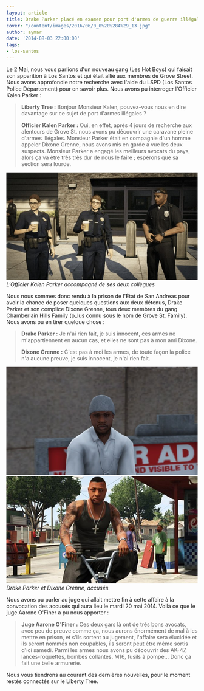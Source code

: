 ```yaml
---
layout: article
title: Drake Parker placé en examen pour port d'armes de guerre illégales
cover: "/content/images/2016/06/0_0%20%284%29_13.jpg"
author: aymar
date: '2014-08-03 22:00:00'
tags:
- los-santos
---
```


Le 2 Mai, nous vous parlions d'un nouveau gang (Les Hot Boys) qui faisait son apparition à Los Santos et qui était allié aux membres de Grove Street. Nous avons approfondie notre recherche avec l'aide du LSPD (Los Santos Police Département) pour en savoir plus. Nous avons pu interroger l'Officier Kalen Parker :

> **Liberty Tree :** Bonjour Monsieur Kalen, pouvez-vous nous en dire davantage sur ce sujet de port d'armes illégales ?
> 
> **Officier Kalen Parker :** Oui, en effet, après 4 jours de recherche aux alentours de Grove St. nous avons pu découvrir une caravane pleine d'armes illégales. Monsieur Parker était en compagnie d'un homme appeler Dixone Grenne, nous avons mis en garde a vue les deux suspects. Monsieur Parker a engagé les meilleurs avocats du pays, alors ça va être très très dur de nous le faire ; espérons que sa section sera lourde.

![L'Officier Kalen Parker accompagné de ses deux collègues](/content/images/2016/06/0_0%20%282%29_12.jpg)
_L'Officier Kalen Parker accompagné de ses deux collègues_

Nous nous sommes donc rendu à la prison de l'État de San Andreas pour avoir la chance de poser quelques questions aux deux détenus, Drake Parker et son complice Dixone Grenne, tous deux membres du gang Chamberlain Hills Family (p\_lus connu sous le nom de Grove St. Family). Nous avons pu en tirer quelque chose :

> **Drake Parker :** Je n'ai rien fait, je suis innocent, ces armes ne m'appartiennent en aucun cas, et elles ne sont pas à mon ami Dixone.
> 
> **Dixone Grenne :** C'est pas à moi les armes, de toute façon la police n'a aucune preuve, je suis innocent, je n'ai rien fait.

![](/content/images/2016/06/dr.jpg)
![Drake Parker et Dixone Grenne, accusés.](/content/images/2016/06/gta-v-features-real-life-gangsters-as-voice-actors-for-authenticity-1101005.jpg)
_Drake Parker et Dixone Grenne, accusés._

Nous avons pu parler au juge qui allait mettre fin à cette affaire à la convocation des accusés qui aura lieu le mardi 20 mai 2014. Voilà ce que le juge Aarone O'Finer a pu nous apporter :

> **Juge Aarone O'Finer :** Ces deux gars là ont de très bons avocats, avec peu de preuve comme ça, nous aurons énormément de mal à les mettre en prison, et s'ils sortent au jugement, l'affaire sera élucidée et ils seront nommés non coupables, ils seront peut être même sortis d'ici samedi. Parmi les armes nous avons pu découvrir des AK-47, lances-roquettes, bombes collantes, M16, fusils à pompe... Donc ça fait une belle armurerie.

Nous vous tiendrons au courant des dernières nouvelles, pour le moment restés connectés sur le Liberty Tree.

<!--kg-card-end: markdown-->
